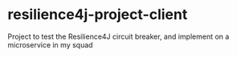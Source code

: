 # resilience4j-project-client

Project to test the Resilience4J circuit breaker, and implement on a microservice in my squad
